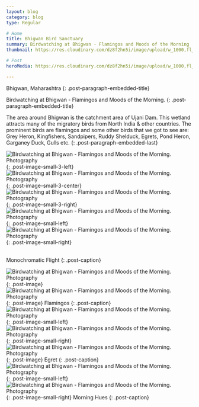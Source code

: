 ```yaml
---
layout: blog
category: blog
type: Regular

# Home
title: Bhigwan Bird Sanctuary
summary: Birdwatching at Bhigwan - Flamingos and Moods of the Morning
thumbnail: https://res.cloudinary.com/dz8f2hn5i/image/upload/w_1000,fl_progressive/v1582743872/Bhigwan/Bhigwan_-_Thumbnail_ootc2s.png

# Post
heroMedia: https://res.cloudinary.com/dz8f2hn5i/image/upload/w_1000,fl_progressive/v1582743873/Bhigwan/Bhigwan_ajfxhv.png

---
```


Bhigwan, Maharashtra
{: .post-paragraph-embedded-title}

Birdwatching at Bhigwan - Flamingos and Moods of the Morning.
{: .post-paragraph-embedded-title}

The area around Bhigwan is the catchment area of Ujani Dam. This wetland attracts many of the migratory birds from North India & other countries. The prominent birds are flamingos and some other birds that we got to see are: Grey Heron, Kingfishers, Sandpipers, Ruddy Shelduck, Egrets, Pond Heron, Garganey Duck, Gulls etc.
{: .post-paragraph-embedded-last}




<img src="https://res.cloudinary.com/dz8f2hn5i/image/upload/w_1000,fl_progressive/v1582743890/Bhigwan/6_jjuseg.png" alt="Birdwatching at Bhigwan - Flamingos and Moods of the Morning. Photography">
{: .post-image-small-3-left} 
<img src="https://res.cloudinary.com/dz8f2hn5i/image/upload/w_1000,fl_progressive/v1582743891/Bhigwan/9_cjt3sz.png" alt="Birdwatching at Bhigwan - Flamingos and Moods of the Morning. Photography">
{: .post-image-small-3-center} 

<img src="https://res.cloudinary.com/dz8f2hn5i/image/upload/w_1000,fl_progressive/v1582743890/Bhigwan/7_eaf5ea.png" alt="Birdwatching at Bhigwan - Flamingos and Moods of the Morning. Photography">
{: .post-image-small-3-right} 


<img src="https://res.cloudinary.com/dz8f2hn5i/image/upload/w_1000,fl_progressive/v1582743891/Bhigwan/8_hdk5va.png" alt="Birdwatching at Bhigwan - Flamingos and Moods of the Morning. Photography">
{: .post-image-small-left} 

<img src="https://res.cloudinary.com/dz8f2hn5i/image/upload/w_1000,fl_progressive/v1582743891/Bhigwan/3_ryz2he.png" alt="Birdwatching at Bhigwan - Flamingos and Moods of the Morning. Photography">
{: .post-image-small-right} 
<br></br>

Monochromatic Flight
{: .post-caption}


<img src="https://res.cloudinary.com/dz8f2hn5i/image/upload/w_1000,fl_progressive/v1582743892/Bhigwan/4_adkiuu.jpg" alt="Birdwatching at Bhigwan - Flamingos and Moods of the Morning. Photography">
{: .post-image} 

<img src="https://res.cloudinary.com/dz8f2hn5i/image/upload/w_1000,fl_progressive/v1582743893/Bhigwan/5_fbcb86.jpg" alt="Birdwatching at Bhigwan - Flamingos and Moods of the Morning. Photography">
{: .post-image} 
Flamingos
{: .post-caption}



<img src="https://res.cloudinary.com/dz8f2hn5i/image/upload/w_1000,fl_progressive/v1582743892/Bhigwan/10_slmpxn.png" alt="Birdwatching at Bhigwan - Flamingos and Moods of the Morning. Photography">
{: .post-image-small-left} 

<img src="https://res.cloudinary.com/dz8f2hn5i/image/upload/w_1000,fl_progressive/v1582743892/Bhigwan/11_h7fnai.png" alt="Birdwatching at Bhigwan - Flamingos and Moods of the Morning. Photography">
{: .post-image-small-right} 


<img src="https://res.cloudinary.com/dz8f2hn5i/image/upload/w_1000,fl_progressive/v1582743937/Bhigwan/12_fjb4kf.jpg" alt="Birdwatching at Bhigwan - Flamingos and Moods of the Morning. Photography">
{: .post-image} 
Egret
{: .post-caption}


<img src="https://res.cloudinary.com/dz8f2hn5i/image/upload/w_1000,fl_progressive/v1582743890/Bhigwan/1_dtnajz.png" alt="Birdwatching at Bhigwan - Flamingos and Moods of the Morning. Photography">
{: .post-image-small-left} 
<img src="https://res.cloudinary.com/dz8f2hn5i/image/upload/w_1000,fl_progressive/v1582743890/Bhigwan/2_aj7vw9.png" alt="Birdwatching at Bhigwan - Flamingos and Moods of the Morning. Photography">
{: .post-image-small-right} 
Morning Hues
{: .post-caption}